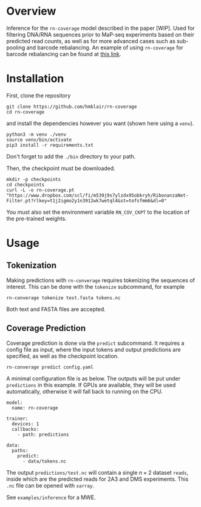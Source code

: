 # Overview

Inference for the `rn-coverage` model described in the paper \[WIP\]. Used for filtering DNA/RNA sequences prior to MaP-seq experiments based on their predicted read counts, as well as for more advanced cases such as sub-pooling and barcode rebalancing. An example of using `rn-coverage` for barcode rebalancing can be found at [this link](https://drive.google.com/drive/folders/1su8oOGtnxpzIJm9vHg5tydZrnm9gQwJs?usp=drive_link).

# Installation

First, clone the repository
```
git clone https://github.com/hmblair/rn-coverage
cd rn-coverage
```
and install the dependencies however you want (shown here using a `venv`).
```
python3 -m venv ./venv
source venv/bin/activate
pip3 install -r requirements.txt
```
Don't forget to add the `./bin` directory to your path.

Then, the checkpoint must be downloaded.
```
mkdir -p checkpoints
cd checkpoints
curl -L -o rn-coverage.pt "https://www.dropbox.com/scl/fi/m539j9s7ylzdx95obkryh/RibonanzaNet-Filter.pt?rlkey=t1j2igmo2y1n3912wk7wetql4&st=tofsfmm6&dl=0"
```
You must also set the environment variable `RN_COV_CKPT` to the location of the pre-trained weights.

# Usage

## Tokenization

Making predictions with `rn-converage` requires tokenizing the sequences of interest. This can be done with the `tokenize` subcommand, for example
```
rn-converage tokenize test.fasta tokens.nc
```
Both text and FASTA files are accepted.

## Coverage Prediction

Coverage prediction is done via the `predict` subcommand. It requires a config file as input, where the input tokens and output predictions are specified, as well as the checkpoint location.

```
rn-converage predict config.yaml
```
A minimal configuration file is as below. The outputs will be put under `predictions` in this example. If GPUs are available, they will be used automatically, otherwise it will fall back to running on the CPU.
```
model:
  name: rn-coverage

trainer:
  devices: 1
  callbacks:
    - path: predictions

data:
  paths:
    predict:
      - data/tokens.nc
```
The output `predictions/test.nc` will contain a single $`n \times 2`$ dataset `reads`, inside which are the predicted reads for 2A3 and DMS experiments. This `.nc` file can be opened with `xarray`.

See `examples/inference` for a MWE.
